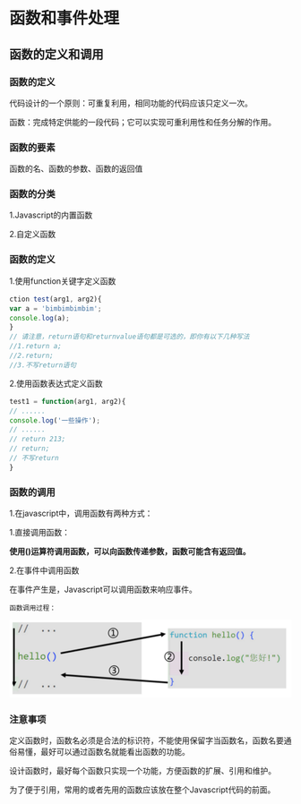 # 函数和事件处理

## 函数的定义和调用

### 函数的定义

代码设计的一个原则：可重复利用，相同功能的代码应该只定义一次。

函数：完成特定供能的一段代码；它可以实现可重利用性和任务分解的作用。


### 函数的要素

函数的名、函数的参数、函数的返回值


### 函数的分类

1.Javascript的内置函数

2.自定义函数


### 函数的定义

1.使用function关键字定义函数

```Javascript
ction test(arg1, arg2){
var a = 'bimbimbimbim';
console.log(a);
}
// 请注意，return语句和returnvalue语句都是可选的，即你有以下几种写法
//1.return a;
//2.return;
//3.不写return语句
```

2.使用函数表达式定义函数

```javascript
test1 = function(arg1, arg2){
// ......
console.log('一些操作');
// ......
// return 213;
// return;
// 不写return
}
```


### 函数的调用

1.在javascript中，调用函数有两种方式：

  1.直接调用函数：

**使用()运算符调用函数，可以向函数传递参数，函数可能含有返回值。**

  2.在事件中调用函数

在事件产生是，Javascript可以调用函数来响应事件。

    函数调用过程：

![1702628329786](image/函数和事件处理/1702628329786.png)


### 注意事项

定义函数时，函数名必须是合法的标识符，不能使用保留字当函数名，函数名要通俗易懂，最好可以通过函数名就能看出函数的功能。

设计函数时，最好每个函数只实现一个功能，方便函数的扩展、引用和维护。

为了便于引用，常用的或者先用的函数应该放在整个Javascript代码的前面。
